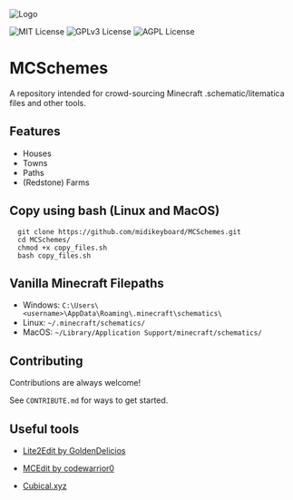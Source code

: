 
![Logo](https://i.postimg.cc/Hsyv1WGn/mcslogo-236x236.png)

![MIT License](https://img.shields.io/badge/Schematics-8-ff69b4)
![GPLv3 License](https://img.shields.io/badge/Saves-0-informational)
![AGPL License](https://img.shields.io/badge/Creators-8-critical)


# MCSchemes

A repository intended for crowd-sourcing Minecraft .schematic/litematica files and other tools.



## Features

- Houses
- Towns
- Paths
- (Redstone) Farms


## Copy using bash (Linux and MacOS)

 
```
  git clone https://github.com/midikeyboard/MCSchemes.git
  cd MCSchemes/  
  chmod +x copy_files.sh
  bash copy_files.sh
```
    
## Vanilla Minecraft Filepaths
- Windows: `C:\Users\<username>\AppData\Roaming\.minecraft\schematics\`
- Linux: `~/.minecraft/schematics/`
- MacOS: `~/Library/Application Support/minecraft/schematics/`


## Contributing

Contributions are always welcome!

See `CONTRIBUTE.md` for ways to get started.

## Useful tools

- [Lite2Edit by GoldenDelicios](https://github.com/GoldenDelicios/Lite2Edit/releases)  

- [MCEdit by codewarrior0](https://www.mcedit.net/)

- [Cubical.xyz](https://cubical.xyz/)


